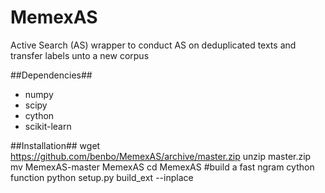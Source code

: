 # MemexAS
Active Search (AS) wrapper to conduct AS on deduplicated texts and transfer labels unto a new corpus

##Dependencies##
- numpy
- scipy 
- cython
- scikit-learn

##Installation##
wget https://github.com/benbo/MemexAS/archive/master.zip
unzip master.zip
mv MemexAS-master MemexAS
cd MemexAS
\#build a fast ngram cython function
python setup.py build_ext --inplace
